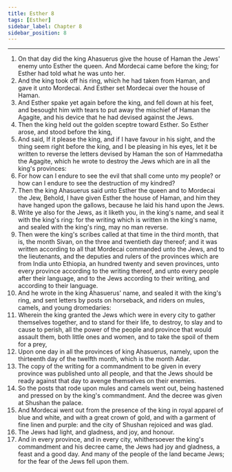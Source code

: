 ```yaml
---
title: Esther 8
tags: [Esther]
sidebar_label: Chapter 8
sidebar_position: 8
---
```


---
1. On that day did the king Ahasuerus give the house of Haman the Jews' enemy unto Esther the queen. And Mordecai came before the king; for Esther had told what he was unto her.
2. And the king took off his ring, which he had taken from Haman, and gave it unto Mordecai. And Esther set Mordecai over the house of Haman.
3. And Esther spake yet again before the king, and fell down at his feet, and besought him with tears to put away the mischief of Haman the Agagite, and his device that he had devised against the Jews.
4. Then the king held out the golden sceptre toward Esther. So Esther arose, and stood before the king,
5. And said, If it please the king, and if I have favour in his sight, and the thing seem right before the king, and I be pleasing in his eyes, let it be written to reverse the letters devised by Haman the son of Hammedatha the Agagite, which he wrote to destroy the Jews which are in all the king's provinces:
6. For how can I endure to see the evil that shall come unto my people? or how can I endure to see the destruction of my kindred?
7. Then the king Ahasuerus said unto Esther the queen and to Mordecai the Jew, Behold, I have given Esther the house of Haman, and him they have hanged upon the gallows, because he laid his hand upon the Jews.
8. Write ye also for the Jews, as it liketh you, in the king's name, and seal it with the king's ring: for the writing which is written in the king's name, and sealed with the king's ring, may no man reverse.
9. Then were the king's scribes called at that time in the third month, that is, the month Sivan, on the three and twentieth day thereof; and it was written according to all that Mordecai commanded unto the Jews, and to the lieutenants, and the deputies and rulers of the provinces which are from India unto Ethiopia, an hundred twenty and seven provinces, unto every province according to the writing thereof, and unto every people after their language, and to the Jews according to their writing, and according to their language.
10. And he wrote in the king Ahasuerus' name, and sealed it with the king's ring, and sent letters by posts on horseback, and riders on mules, camels, and young dromedaries:
11. Wherein the king granted the Jews which were in every city to gather themselves together, and to stand for their life, to destroy, to slay and to cause to perish, all the power of the people and province that would assault them, both little ones and women, and to take the spoil of them for a prey,
12. Upon one day in all the provinces of king Ahasuerus, namely, upon the thirteenth day of the twelfth month, which is the month Adar.
13. The copy of the writing for a commandment to be given in every province was published unto all people, and that the Jews should be ready against that day to avenge themselves on their enemies.
14. So the posts that rode upon mules and camels went out, being hastened and pressed on by the king's commandment. And the decree was given at Shushan the palace.
15. And Mordecai went out from the presence of the king in royal apparel of blue and white, and with a great crown of gold, and with a garment of fine linen and purple: and the city of Shushan rejoiced and was glad.
16. The Jews had light, and gladness, and joy, and honour.
17. And in every province, and in every city, whithersoever the king's commandment and his decree came, the Jews had joy and gladness, a feast and a good day. And many of the people of the land became Jews; for the fear of the Jews fell upon them.